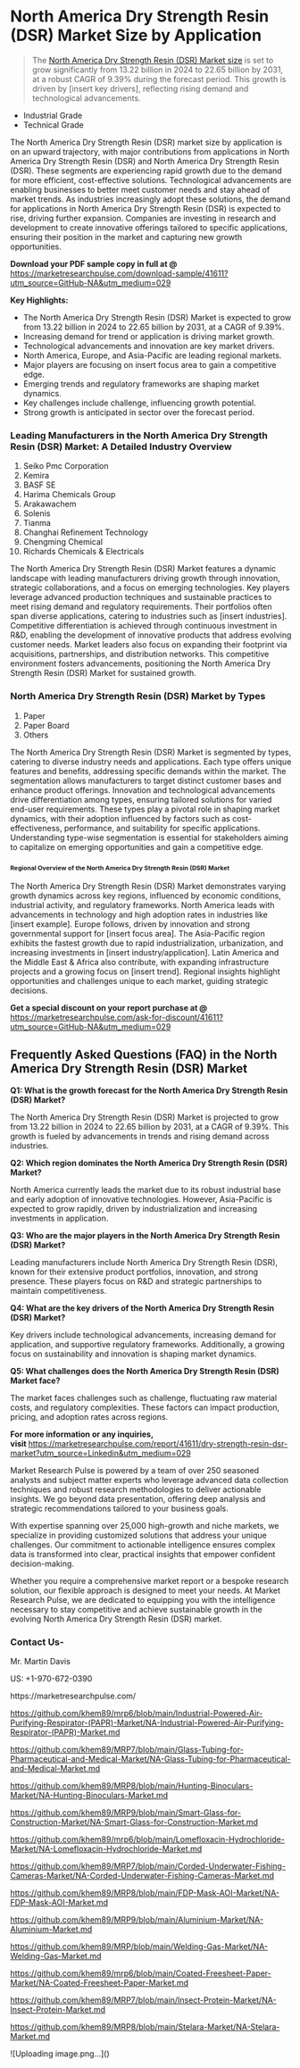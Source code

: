 <h1>North America Dry Strength Resin (DSR) Market&nbsp;Size by Application</h1><blockquote><p>The <a href="https://marketresearchpulse.com/download-sample/41611?utm_source=GitHub-NA&amp;utm_medium=029">North America Dry Strength Resin (DSR) Market size</a> is set to grow significantly from 13.22 billion in 2024 to 22.65 billion by 2031, at a robust CAGR of 9.39% during the forecast period. This growth is driven by [insert key drivers], reflecting rising demand and technological advancements.</p></blockquote><ul><li>Industrial Grade <li> Technical Grade</li></ul><p>The North America Dry Strength Resin (DSR) market size by application is on an upward trajectory, with major contributions from applications in North America Dry Strength Resin (DSR) and North America Dry Strength Resin (DSR). These segments are experiencing rapid growth due to the demand for more efficient, cost-effective solutions. Technological advancements are enabling businesses to better meet customer needs and stay ahead of market trends. As industries increasingly adopt these solutions, the demand for applications in North America Dry Strength Resin (DSR) is expected to rise, driving further expansion. Companies are investing in research and development to create innovative offerings tailored to specific applications, ensuring their position in the market and capturing new growth opportunities.</p><p><strong>Download your PDF sample copy in full at @ </strong><a href="https://marketresearchpulse.com/download-sample/41611?utm_source=GitHub-NA&amp;utm_medium=029">https://marketresearchpulse.com/download-sample/41611?utm_source=GitHub-NA&amp;utm_medium=029</a></p><p><strong>Key Highlights: </strong></p><ul><li>The North America Dry Strength Resin (DSR) Market is expected to grow from 13.22 billion in 2024 to 22.65 billion by 2031, at a CAGR of 9.39%.</li><li>Increasing demand for trend or application is driving market growth.</li><li>Technological advancements and innovation are key market drivers.</li><li>North America, Europe, and Asia-Pacific are leading regional markets.</li><li>Major players are focusing on insert focus area to gain a competitive edge.</li><li>Emerging trends and regulatory frameworks are shaping market dynamics.</li><li>Key challenges include challenge, influencing growth potential.</li><li>Strong growth is anticipated in sector over the forecast period.</li></ul><h3>Leading Manufacturers in the North America Dry Strength Resin (DSR) Market: A Detailed Industry Overview</h3><ol><li>Seiko Pmc Corporation</li><li>Kemira</li><li>BASF SE</li><li>Harima Chemicals Group</li><li>Arakawachem</li><li>Solenis</li><li>Tianma</li><li>Changhai Refinement Technology</li><li>Chengming Chemical</li><li>Richards Chemicals & Electricals</li></ol><div class="flex max-w-full flex-col flex-grow"><div class="min-h-8 text-message flex w-full flex-col items-end gap-2 whitespace-normal break-words [.text-message+&amp;]:mt-5" dir="auto" data-message-author-role="assistant" data-message-id="fd8432e4-4910-450d-b182-61b7bfb0a01f" data-message-model-slug="gpt-4o"><div class="flex w-full flex-col gap-1 empty:hidden first:pt-[3px]"><div class="markdown prose w-full break-words dark:prose-invert light"><p>The North America Dry Strength Resin (DSR) Market features a dynamic landscape with leading manufacturers driving growth through innovation, strategic collaborations, and a focus on emerging technologies. Key players leverage advanced production techniques and sustainable practices to meet rising demand and regulatory requirements. Their portfolios often span diverse applications, catering to industries such as [insert industries]. Competitive differentiation is achieved through continuous investment in R&amp;D, enabling the development of innovative products that address evolving customer needs. Market leaders also focus on expanding their footprint via acquisitions, partnerships, and distribution networks. This competitive environment fosters advancements, positioning the North America Dry Strength Resin (DSR) Market for sustained growth.</p></div></div></div></div><h3>North America Dry Strength Resin (DSR) Market by Types</h3><ol><li>Paper <li> Paper Board <li> Others</li></ol><div class="flex max-w-full flex-col flex-grow"><div class="min-h-8 text-message flex w-full flex-col items-end gap-2 whitespace-normal break-words [.text-message+&amp;]:mt-5" dir="auto" data-message-author-role="assistant" data-message-id="084470be-0bb7-4664-bddf-5156b4f41249" data-message-model-slug="gpt-4o-mini"><div class="flex w-full flex-col gap-1 empty:hidden first:pt-[3px]"><div class="markdown prose w-full break-words dark:prose-invert light"><p>The North America Dry Strength Resin (DSR) Market is segmented by types, catering to diverse industry needs and applications. Each type offers unique features and benefits, addressing specific demands within the market. The segmentation allows manufacturers to target distinct customer bases and enhance product offerings. Innovation and technological advancements drive differentiation among types, ensuring tailored solutions for varied end-user requirements. These types play a pivotal role in shaping market dynamics, with their adoption influenced by factors such as cost-effectiveness, performance, and suitability for specific applications. Understanding type-wise segmentation is essential for stakeholders aiming to capitalize on emerging opportunities and gain a competitive edge.</p></div></div></div></div><h3><span style="font-size: 11px;">Regional Overview of the North America Dry Strength Resin (DSR) Market</span></h3><div class="flex max-w-full flex-col flex-grow"><div class="min-h-8 text-message flex w-full flex-col items-end gap-2 whitespace-normal break-words [.text-message+&amp;]:mt-5" dir="auto" data-message-author-role="assistant" data-message-id="e9038762-ce64-4e30-91c9-9bd413514231" data-message-model-slug="gpt-4o-mini"><div class="flex w-full flex-col gap-1 empty:hidden first:pt-[3px]"><div class="markdown prose w-full break-words dark:prose-invert light"><p>The North America Dry Strength Resin (DSR) Market demonstrates varying growth dynamics across key regions, influenced by economic conditions, industrial activity, and regulatory frameworks. North America leads with advancements in technology and high adoption rates in industries like [insert example]. Europe follows, driven by innovation and strong governmental support for [insert focus area]. The Asia-Pacific region exhibits the fastest growth due to rapid industrialization, urbanization, and increasing investments in [insert industry/application]. Latin America and the Middle East &amp; Africa also contribute, with expanding infrastructure projects and a growing focus on [insert trend]. Regional insights highlight opportunities and challenges unique to each market, guiding strategic decisions.</p></div></div></div></div><p><strong>Get a special discount on your report purchase at @ </strong><a href="https://marketresearchpulse.com/ask-for-discount/41611?utm_source=GitHub-NA&amp;utm_medium=029">https://marketresearchpulse.com/ask-for-discount/41611?utm_source=GitHub-NA&amp;utm_medium=029</a></p><h2>Frequently Asked Questions (FAQ) in the North America Dry Strength Resin (DSR) Market</h2><p><strong>Q1: What is the growth forecast for the North America Dry Strength Resin (DSR) Market?</strong></p><p>The North America Dry Strength Resin (DSR) Market is projected to grow from 13.22 billion in 2024 to 22.65 billion by 2031, at a CAGR of 9.39%. This growth is fueled by advancements in trends and rising demand across industries.</p><p><strong>Q2: Which region dominates the North America Dry Strength Resin (DSR) Market?</strong></p><p>North America currently leads the market due to its robust industrial base and early adoption of innovative technologies. However, Asia-Pacific is expected to grow rapidly, driven by industrialization and increasing investments in application.</p><p><strong>Q3: Who are the major players in the North America Dry Strength Resin (DSR) Market?</strong></p><p>Leading manufacturers include North America Dry Strength Resin (DSR), known for their extensive product portfolios, innovation, and strong presence. These players focus on R&amp;D and strategic partnerships to maintain competitiveness.</p><p><strong>Q4: What are the key drivers of the North America Dry Strength Resin (DSR) Market?</strong></p><p>Key drivers include technological advancements, increasing demand for application, and supportive regulatory frameworks. Additionally, a growing focus on sustainability and innovation is shaping market dynamics.</p><p><strong>Q5: What challenges does the North America Dry Strength Resin (DSR) Market face?</strong></p><p>The market faces challenges such as challenge, fluctuating raw material costs, and regulatory complexities. These factors can impact production, pricing, and adoption rates across regions.</p><p><strong>For more information or any inquiries, visit&nbsp;</strong><a href="https://marketresearchpulse.com/report/41611/dry-strength-resin-dsr-market?utm_source=Linkedin&utm_medium=029">https://marketresearchpulse.com/report/41611/dry-strength-resin-dsr-market?utm_source=Linkedin&utm_medium=029</a></p><p>Market Research Pulse is powered by a team of over 250 seasoned analysts and subject matter experts who leverage advanced data collection techniques and robust research methodologies to deliver actionable insights. We go beyond data presentation, offering deep analysis and strategic recommendations tailored to your business goals.</p><p>With expertise spanning over 25,000 high-growth and niche markets, we specialize in providing customized solutions that address your unique challenges. Our commitment to actionable intelligence ensures complex data is transformed into clear, practical insights that empower confident decision-making.</p><p>Whether you require a comprehensive market report or a bespoke research solution, our flexible approach is designed to meet your needs. At Market Research Pulse, we are dedicated to equipping you with the intelligence necessary to stay competitive and achieve sustainable growth in the evolving North America Dry Strength Resin (DSR) market.</p><h3><strong>Contact Us-</strong></h3><p>Mr. Martin Davis</p><p>US: +1-970-672-0390</p><p>https://marketresearchpulse.com/</p><p><a href="https://github.com/khem89/mrp6/blob/main/Industrial-Powered-Air-Purifying-Respirator-(PAPR)-Market/NA-Industrial-Powered-Air-Purifying-Respirator-(PAPR)-Market.md">https://github.com/khem89/mrp6/blob/main/Industrial-Powered-Air-Purifying-Respirator-(PAPR)-Market/NA-Industrial-Powered-Air-Purifying-Respirator-(PAPR)-Market.md</a></p><p><a href="https://github.com/khem89/MRP7/blob/main/Glass-Tubing-for-Pharmaceutical-and-Medical-Market/NA-Glass-Tubing-for-Pharmaceutical-and-Medical-Market.md">https://github.com/khem89/MRP7/blob/main/Glass-Tubing-for-Pharmaceutical-and-Medical-Market/NA-Glass-Tubing-for-Pharmaceutical-and-Medical-Market.md</a></p><p><a href="https://github.com/khem89/MRP8/blob/main/Hunting-Binoculars-Market/NA-Hunting-Binoculars-Market.md">https://github.com/khem89/MRP8/blob/main/Hunting-Binoculars-Market/NA-Hunting-Binoculars-Market.md</a></p><p><a href="https://github.com/khem89/MRP9/blob/main/Smart-Glass-for-Construction-Market/NA-Smart-Glass-for-Construction-Market.md">https://github.com/khem89/MRP9/blob/main/Smart-Glass-for-Construction-Market/NA-Smart-Glass-for-Construction-Market.md</a></p><p><a href="https://github.com/khem89/mrp6/blob/main/Lomefloxacin-Hydrochloride-Market/NA-Lomefloxacin-Hydrochloride-Market.md">https://github.com/khem89/mrp6/blob/main/Lomefloxacin-Hydrochloride-Market/NA-Lomefloxacin-Hydrochloride-Market.md</a></p><p><a href="https://github.com/khem89/MRP7/blob/main/Corded-Underwater-Fishing-Cameras-Market/NA-Corded-Underwater-Fishing-Cameras-Market.md">https://github.com/khem89/MRP7/blob/main/Corded-Underwater-Fishing-Cameras-Market/NA-Corded-Underwater-Fishing-Cameras-Market.md</a></p><p><a href="https://github.com/khem89/MRP8/blob/main/FDP-Mask-AOI-Market/NA-FDP-Mask-AOI-Market.md">https://github.com/khem89/MRP8/blob/main/FDP-Mask-AOI-Market/NA-FDP-Mask-AOI-Market.md</a></p><p><a href="https://github.com/khem89/MRP9/blob/main/Aluminium-Market/NA-Aluminium-Market.md">https://github.com/khem89/MRP9/blob/main/Aluminium-Market/NA-Aluminium-Market.md</a></p><p><a href="https://github.com/khem89/MRP/blob/main/Welding-Gas-Market/NA-Welding-Gas-Market.md">https://github.com/khem89/MRP/blob/main/Welding-Gas-Market/NA-Welding-Gas-Market.md</a></p><p><a href="https://github.com/khem89/mrp6/blob/main/Coated-Freesheet-Paper-Market/NA-Coated-Freesheet-Paper-Market.md">https://github.com/khem89/mrp6/blob/main/Coated-Freesheet-Paper-Market/NA-Coated-Freesheet-Paper-Market.md</a></p><p><a href="https://github.com/khem89/MRP7/blob/main/Insect-Protein-Market/NA-Insect-Protein-Market.md">https://github.com/khem89/MRP7/blob/main/Insect-Protein-Market/NA-Insect-Protein-Market.md</a></p><p><a href="https://github.com/khem89/MRP8/blob/main/Stelara-Market/NA-Stelara-Market.md">https://github.com/khem89/MRP8/blob/main/Stelara-Market/NA-Stelara-Market.md</a></p>
![Uploading image.png…]()
